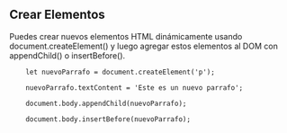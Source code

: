 ## Crear Elementos

Puedes crear nuevos elementos HTML dinámicamente usando document.createElement() y luego agregar estos elementos al DOM con appendChild() o insertBefore().

        let nuevoParrafo = document.createElement('p');

        nuevoParrafo.textContent = 'Este es un nuevo parrafo';

        document.body.appendChild(nuevoParrafo);
        
        document.body.insertBefore(nuevoParrafo);